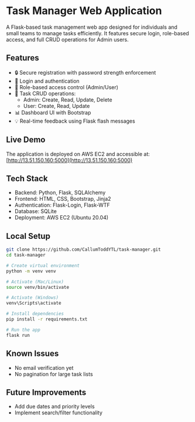 # Task Manager Web Application

A Flask-based task management web app designed for individuals and small teams to manage tasks efficiently. It features secure login, role-based access, and full CRUD operations for Admin users.

## Features

- 🔒 Secure registration with password strength enforcement
- 🔐 Login and authentication
- 👥 Role-based access control (Admin/User)
- 📝 Task CRUD operations:
  - Admin: Create, Read, Update, Delete
  - User: Create, Read, Update
- 📊 Dashboard UI with Bootstrap
- 💡 Real-time feedback using Flask flash messages

## Live Demo

The application is deployed on AWS EC2 and accessible at:  
[http://13.51.150.160:5000](http://13.51.150.160:5000)

## Tech Stack

- Backend: Python, Flask, SQLAlchemy
- Frontend: HTML, CSS, Bootstrap, Jinja2
- Authentication: Flask-Login, Flask-WTF
- Database: SQLite
- Deployment: AWS EC2 (Ubuntu 20.04)

## Local Setup

```bash
git clone https://github.com/CallumToddYTL/task-manager.git
cd task-manager

# Create virtual environment
python -m venv venv

# Activate (Mac/Linux)
source venv/bin/activate

# Activate (Windows)
venv\Scripts\activate

# Install dependencies
pip install -r requirements.txt

# Run the app
flask run
```

## Known Issues

- No email verification yet
- No pagination for large task lists

## Future Improvements

- Add due dates and priority levels
- Implement search/filter functionality
